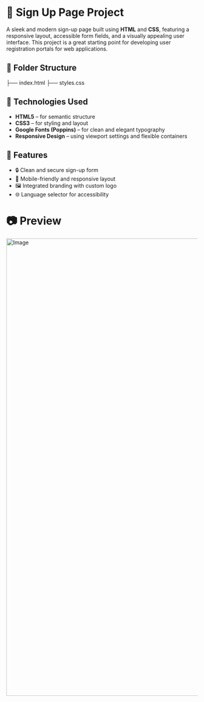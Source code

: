 # 🌟 Sign Up Page Project

A sleek and modern sign-up page built using **HTML** and **CSS**, featuring a responsive layout, accessible form fields, and a visually appealing user interface. This project is a great starting point for developing user registration portals for web applications.

## 📁 Folder Structure

├── index.html ├── styles.css 



## 🔧 Technologies Used

- **HTML5** – for semantic structure
- **CSS3** – for styling and layout
- **Google Fonts (Poppins)** – for clean and elegant typography
- **Responsive Design** – using viewport settings and flexible containers

## 📌 Features

- 🔒 Clean and secure sign-up form  
- 📱 Mobile-friendly and responsive layout  
- 🖼️ Integrated branding with custom logo  
- 🌐 Language selector for accessibility  


# 📷 Preview

<img width="1920" height="1200" alt="Image" src="https://github.com/user-attachments/assets/b045dd46-215f-4673-8842-4572d737df27" />
